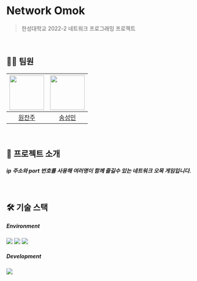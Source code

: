 # Network Omok
> 한성대학교 2022-2 네트워크 프로그래밍 프로젝트

<br/>

## 🧑‍💻 팀원
|<a href="https://github.com/wonchanjoo"><img src="https://avatars.githubusercontent.com/u/92321183?s=96&v=4" width="90" height="90"></a>|<a href="https://github.com/skc4234"><img src="https://avatars.githubusercontent.com/u/93063388?v=4" width="90" height="90"></a>|
|:-----:|:-----:|
|[원찬주](https://github.com/wonchanjoo)|[송성민](https://github.com/skc4234)|

<br/>

## 📖 프로젝트 소개
##### ip 주소와 port 번호를 사용해 여러명이 함께 즐길수 있는 네트워크 오목 게임입니다.

<br/>

## 🛠 기술 스택
##### Environment
<img src="https://img.shields.io/badge/Eclipse IDE-2C2255?style=for-the-badge&logo=Eclipse IDE&logoColor=white"/> <img src="https://img.shields.io/badge/github-181717?style=for-the-badge&logo=github&logoColor=white"> <img src="https://img.shields.io/badge/git-F05032?style=for-the-badge&logo=git&logoColor=white">
##### Development
<img src="https://img.shields.io/badge/java-007396?style=for-the-badge&logo=java&logoColor=white">
